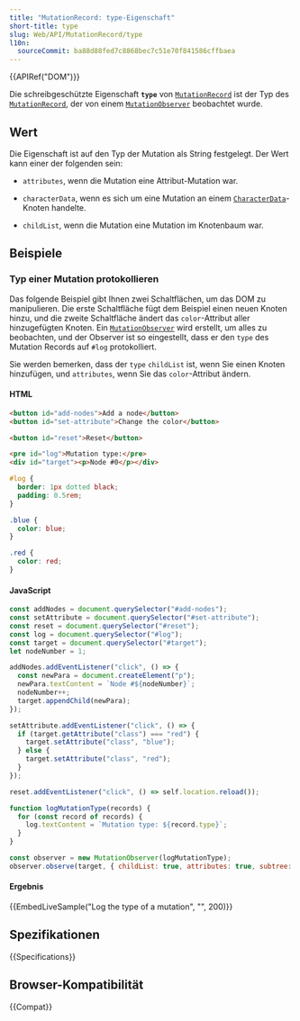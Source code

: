 ```yaml
---
title: "MutationRecord: type-Eigenschaft"
short-title: type
slug: Web/API/MutationRecord/type
l10n:
  sourceCommit: ba88d88fed7c8868bec7c51e70f841586cffbaea
---
```


{{APIRef("DOM")}}

Die schreibgeschützte Eigenschaft **`type`** von [`MutationRecord`](/de/docs/Web/API/MutationRecord) ist der Typ des [`MutationRecord`](/de/docs/Web/API/MutationRecord), der von einem [`MutationObserver`](/de/docs/Web/API/MutationObserver) beobachtet wurde.

## Wert

Die Eigenschaft ist auf den Typ der Mutation als String festgelegt. Der Wert kann einer der folgenden sein:

- `attributes`, wenn die Mutation eine Attribut-Mutation war.

- `characterData`, wenn es sich um eine Mutation an einem [`CharacterData`](/de/docs/Web/API/CharacterData)-Knoten handelte.

- `childList`, wenn die Mutation eine Mutation im Knotenbaum war.

## Beispiele

### Typ einer Mutation protokollieren

Das folgende Beispiel gibt Ihnen zwei Schaltflächen, um das DOM zu manipulieren. Die erste Schaltfläche fügt dem Beispiel einen neuen Knoten hinzu, und die zweite Schaltfläche ändert das `color`-Attribut aller hinzugefügten Knoten. Ein [`MutationObserver`](/de/docs/Web/API/MutationObserver) wird erstellt, um alles zu beobachten, und der Observer ist so eingestellt, dass er den `type` des Mutation Records auf `#log` protokolliert.

Sie werden bemerken, dass der `type` `childList` ist, wenn Sie einen Knoten hinzufügen, und `attributes`, wenn Sie das `color`-Attribut ändern.

#### HTML

```html
<button id="add-nodes">Add a node</button>
<button id="set-attribute">Change the color</button>

<button id="reset">Reset</button>

<pre id="log">Mutation type:</pre>
<div id="target"><p>Node #0</p></div>
```

```css hidden
#log {
  border: 1px dotted black;
  padding: 0.5rem;
}

.blue {
  color: blue;
}

.red {
  color: red;
}
```

#### JavaScript

```js
const addNodes = document.querySelector("#add-nodes");
const setAttribute = document.querySelector("#set-attribute");
const reset = document.querySelector("#reset");
const log = document.querySelector("#log");
const target = document.querySelector("#target");
let nodeNumber = 1;

addNodes.addEventListener("click", () => {
  const newPara = document.createElement("p");
  newPara.textContent = `Node #${nodeNumber}`;
  nodeNumber++;
  target.appendChild(newPara);
});

setAttribute.addEventListener("click", () => {
  if (target.getAttribute("class") === "red") {
    target.setAttribute("class", "blue");
  } else {
    target.setAttribute("class", "red");
  }
});

reset.addEventListener("click", () => self.location.reload());

function logMutationType(records) {
  for (const record of records) {
    log.textContent = `Mutation type: ${record.type}`;
  }
}

const observer = new MutationObserver(logMutationType);
observer.observe(target, { childList: true, attributes: true, subtree: true });
```

#### Ergebnis

{{EmbedLiveSample("Log the type of a mutation", "", 200)}}

## Spezifikationen

{{Specifications}}

## Browser-Kompatibilität

{{Compat}}
